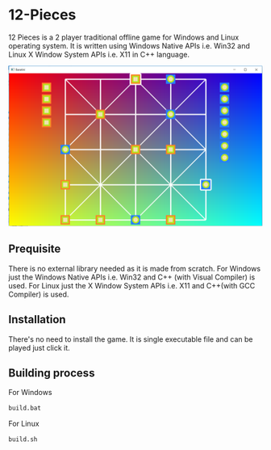 # 12-Pieces
12 Pieces is a 2 player traditional offline game for Windows and Linux operating system. It is written using Windows Native APIs i.e. Win32 and Linux X Window System APIs i.e. X11 in C++ language.

![](screenshot_win32.png)

## Prequisite
There is no external library needed as it is made from scratch.
For Windows just the Windows Native APIs i.e. Win32 and C++ (with Visual Compiler) is used.
For Linux just the X Window System APIs i.e. X11 and C++(with GCC Compiler) is used.

## Installation
There's no need to install the game. It is single executable file and can be played just click it.

## Building process
For Windows
```sh
build.bat
```
For Linux
```sh
build.sh
```
